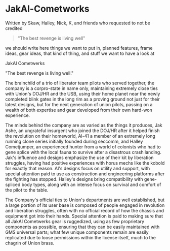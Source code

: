 # JakAl-Cometworks
Written by Skaw, Halley, Nick, K, and friends who requested to not be credited
> "The best revenge is living well"

we should write here things we want to put in, planned features, frame ideas, gear ideas, that kind of thing, and stuff we want to have a look at

JakAl Cometwerks 

"The best revenge is living well." 

The brainchild of a trio of liberator team pilots who served together, the company is a corpro-state in name only, maintaining extremely close ties with Union's DOJ/HR and the USB, using their home planet near the newly completed blink gates in the long rim as a proving ground not just for their latest designs, but for the next generation of union pilots, passing on a wealth of both expertise and gear developed from their own hard-won experience. 

The minds behind the company are as varied as the things it produces, Jak Ashe, an ungrateful insurgent who joined the DOJ/HR after it helped finish the revolution on their homeworld, Al-41 a member of an extremely long running clone series initially founded during seccomm, and Halley Cometjumper, an experienced hunter from a world of colonists who had to gene splice with the local fauna to survive after a disastrous crash landing. Jak's influence and designs emphasize the use of their kit by liberation struggles, having had positive experiences with horus mechs like the kobold for exactly that reason. Al's designs focus on utility and support, with special attention paid to use as construction and engineering platforms after the fighting has stopped. Halley's designs bring compatibility with gene-spliced body types, along with an intense focus on survival and comfort of the pilot to the table. 

The Company's official ties to Union's departments are well established, but a large portion of its user base is composed of people engaged in revolution and liberation struggles, often with no official record of how the chassis and equipment got into their hands. Special attention is paid to making sure that all JakAl Cometwerks gear is ruggedized, using as few proprietary components as possible, ensuring that they can be easily maintained with GMS universal parts; what few unique components remain are easily replicated due to loose permissions within the license itself, much to the chagrin of Union brass. 


